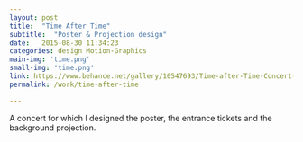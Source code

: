 ```yaml
---
layout: post
title:  "Time After Time"
subtitle:  "Poster & Projection design"
date:   2015-08-30 11:34:23
categories: design Motion-Graphics
main-img: 'time.png'
small-img: 'time.png'
link: https://www.behance.net/gallery/10547693/Time-after-Time-Concert-Poster-projection-design
permalink: /work/time-after-time

---
```

A concert for which I designed the poster, the entrance tickets and the background projection.
